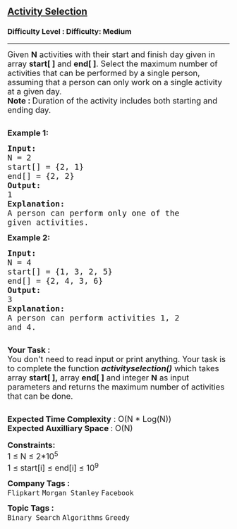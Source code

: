 <h2><a href="https://www.geeksforgeeks.org/problems/activity-selection-1587115620/0">Activity Selection</a></h2><h3>Difficulty Level : Difficulty: Medium</h3><hr><div class="problems_problem_content__Xm_eO"><p><span style="font-size:18px">Given <strong>N</strong>&nbsp;activities with their start and finish day given in array <strong>start[ ]</strong> and <strong>end[ ]</strong>. Select the maximum number of activities that can be performed by a single person, assuming that a person can only work on a single activity at a given day.</span><br>
<span style="font-size:18px"><strong>Note :&nbsp;</strong>Duration of the activity includes both starting and ending day.</span></p>

<p><br>
<span style="font-size:18px"><strong>Example 1:</strong></span></p>

<pre><span style="font-size:18px"><strong>Input:
</strong>N = 2
start[] = {2, 1}
end[] = {2, 2}
<strong>Output: 
</strong>1<strong>
Explanation:</strong>
A person can perform only one of the
given activities.</span>
</pre>

<p><span style="font-size:18px"><strong>Example 2:</strong></span></p>

<pre><span style="font-size:18px"><strong>Input:
</strong>N = 4
start[] = {1, 3, 2, 5}
end[] = {2, 4, 3, 6}
<strong>Output: 
</strong>3<strong>
Explanation:
</strong>A person can perform activities 1, 2
and 4.</span>
</pre>

<p><br>
<span style="font-size:18px"><strong>Your Task :</strong><br>
You don't need to read input or print anything. Your task is to complete the function <em><strong>activityselection()</strong></em>&nbsp;which takes array&nbsp;<strong>start[ ],</strong>&nbsp;array <strong>end[ ]</strong> and integer&nbsp;<strong>N</strong>&nbsp;as input parameters&nbsp;and returns&nbsp;the maximum number of activities that can be done.</span></p>

<p><br>
<span style="font-size:18px"><strong>Expected Time Complexity</strong> : O(N * Log(N))<br>
<strong>Expected Auxilliary Space </strong>: O(N)</span><br>
<br>
<span style="font-size:18px"><strong>Constraints:</strong><br>
1 ≤ N ≤&nbsp;2*10<sup>5</sup><br>
1 ≤&nbsp;start[i] ≤&nbsp;end[i] ≤&nbsp;10<sup>9</sup></span></p>
</div><p><span style=font-size:18px><strong>Company Tags : </strong><br><code>Flipkart</code>&nbsp;<code>Morgan Stanley</code>&nbsp;<code>Facebook</code>&nbsp;<br><p><span style=font-size:18px><strong>Topic Tags : </strong><br><code>Binary Search</code>&nbsp;<code>Algorithms</code>&nbsp;<code>Greedy</code>&nbsp;